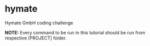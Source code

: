# hymate
Hymate GmbH coding challenge

**NOTE:** Every command to be run in this tutorial should be run from respective [PROJECT] folder.